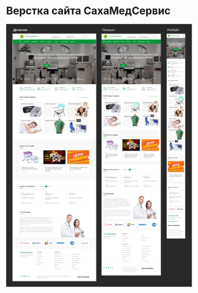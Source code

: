 # Верстка сайта СахаМедСервис

![alt text](https://github.com/webmanana/sakhamedservice/blob/master/preview.png)

